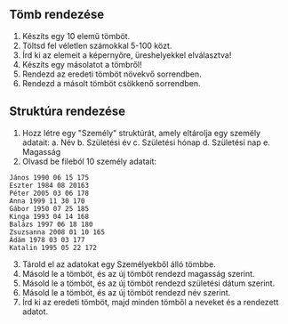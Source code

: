 ## Tömb rendezése

1. Készíts egy 10 elemű tömböt. 
2. Töltsd fel véletlen számokkal 5-100 közt.
3. Írd ki az elemeit a képernyőre, üreshelyekkel elválasztva!
4. Készíts egy másolatot a tömbről!
5. Rendezd az eredeti tömböt növekvő sorrendben.
6. Rendezd a másolt tömböt csökkenő sorrendben.
## Struktúra rendezése
1. Hozz létre egy "Személy" struktúrát, amely eltárolja egy személy adatait:
a. Név
b. Születési év
c. Születési hónap
d. Születési nap
e. Magasság
2. Olvasd be fileból 10 személy adatait:
```
János 1990 06 15 175
Eszter 1984 08 20163
Péter 2005 03 06 178
Anna 1999 11 30 170
Gábor 1950 07 25 185
Kinga 1993 04 14 168
Balázs 1997 06 18 180
Zsuzsanna 2008 01 10 165
Ádám 1978 03 03 177
Katalin 1995 05 22 172
```
3. Tárold el az adatokat egy Személyekből álló tömbbe.
4. Másold le a tömböt, és az új tömböt rendezd magasság szerint.
5. Másold le a tömböt, és az új tömböt rendezd születési dátum szerint.
5. Másold le a tömböt, és az új tömböt rendezd név szerint.
6. Írd ki az eredeti tömböt, majd minden tömből a neveket és a rendezett adatot.